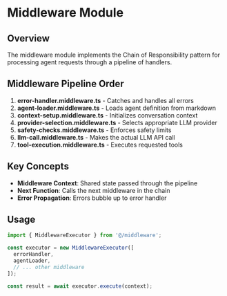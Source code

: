 # Middleware Module

## Overview
The middleware module implements the Chain of Responsibility pattern for processing agent requests through a pipeline of handlers.

## Middleware Pipeline Order

1. **error-handler.middleware.ts** - Catches and handles all errors
2. **agent-loader.middleware.ts** - Loads agent definition from markdown
3. **context-setup.middleware.ts** - Initializes conversation context
4. **provider-selection.middleware.ts** - Selects appropriate LLM provider
5. **safety-checks.middleware.ts** - Enforces safety limits
6. **llm-call.middleware.ts** - Makes the actual LLM API call
7. **tool-execution.middleware.ts** - Executes requested tools

## Key Concepts
- **Middleware Context**: Shared state passed through the pipeline
- **Next Function**: Calls the next middleware in the chain
- **Error Propagation**: Errors bubble up to error handler

## Usage
```typescript
import { MiddlewareExecutor } from '@/middleware';

const executor = new MiddlewareExecutor([
  errorHandler,
  agentLoader,
  // ... other middleware
]);

const result = await executor.execute(context);
```